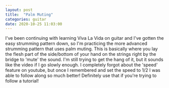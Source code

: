```yaml
---
layout: post
title:  "Palm Muting"
categories: guitar
date: 2020-10-25 11:03:00
---
```


I've been continuing with learning Viva La Vida on guitar and I've gotten the easy strumming pattern down, so I'm practicing the more advanced strumming pattern that uses palm muting. This is basically where you lay the flesh part of the side/bottom of your hand on the strings right by the bridge to 'mute' the sound. I'm still trying to get the hang of it, but it sounds like the video if I go slowly enough. I completely forgot about the 'speed' feature on youtube, but once I remembered and set the speed to 1/2 I was able to follow along so much better! Definitely use that if you're trying to follow a tutorial!